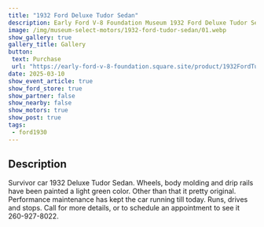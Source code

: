 ```yaml
---
title: "1932 Ford Deluxe Tudor Sedan"
description: Early Ford V-8 Foundation Museum 1932 Ford Deluxe Tudor Sedan
image: /img/museum-select-motors/1932-ford-tudor-sedan/01.webp
show_gallery: true
gallery_title: Gallery
button: 
 text: Purchase
 url: "https://early-ford-v-8-foundation.square.site/product/1932FordTudorSedan/316?cp=true&sa=false&sbp=false&q=false&category_id=20"
date: 2025-03-10
show_event_article: true
show_ford_store: true
show_partner: false
show_nearby: false
show_motors: true
show_post: true
tags: 
 - ford1930
---
```

## Description

Survivor car 1932 Deluxe Tudor Sedan. Wheels, body molding and drip rails have been painted a light green color. Other than that it pretty original. Performance maintenance has kept the car running till today. Runs, drives and stops. Call for more details, or to schedule an appointment to see it 260-927-8022.
